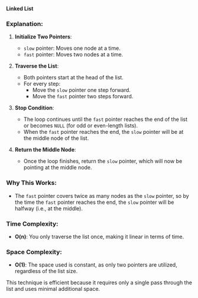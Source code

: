 **Linked List**
### Explanation:

1. **Initialize Two Pointers**:
   - `slow` pointer: Moves one node at a time.
   - `fast` pointer: Moves two nodes at a time.

2. **Traverse the List**:
   - Both pointers start at the head of the list.
   - For every step:
     - Move the `slow` pointer one step forward.
     - Move the `fast` pointer two steps forward.

3. **Stop Condition**:
   - The loop continues until the `fast` pointer reaches the end of the list or becomes `NULL` (for odd or even-length lists).
   - When the `fast` pointer reaches the end, the `slow` pointer will be at the middle node of the list.

4. **Return the Middle Node**:
   - Once the loop finishes, return the `slow` pointer, which will now be pointing at the middle node.

### Why This Works:

- The `fast` pointer covers twice as many nodes as the `slow` pointer, so by the time the `fast` pointer reaches the end, the `slow` pointer will be halfway (i.e., at the middle).
  
### Time Complexity:
- **O(n)**: You only traverse the list once, making it linear in terms of time.

### Space Complexity:
- **O(1)**: The space used is constant, as only two pointers are utilized, regardless of the list size.

This technique is efficient because it requires only a single pass through the list and uses minimal additional space.
